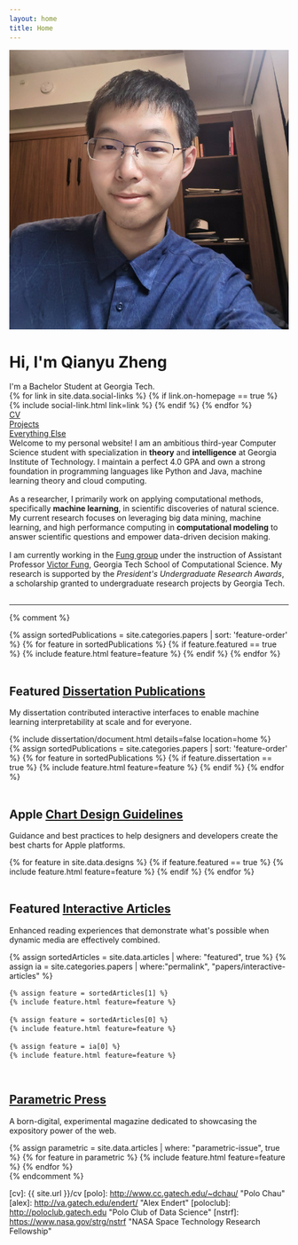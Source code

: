 ```yaml
---
layout: home
title: Home
---
```


<div id="intro-wrapper" class="l-text">
	<div id="intro-title-wrapper">
		<div id="intro-image-wrapper">
			<img id="intro-image" src="/images/portrait.jpg"></div>
		<div id="intro-title-text-wrapper">
			<h1 id="intro-title">Hi, I'm Qianyu Zheng</h1>
			<div id="intro-subtitle">I'm a Bachelor Student at Georgia Tech.</div>
			<div id="intro-title-socials">
				{% for link in site.data.social-links %}
					{% if link.on-homepage == true %}
						{% include social-link.html link=link %}
					{% endif %}
				{% endfor %}
			</div>
		</div>
	</div>
	<!-- <hr class="l-middle home-hr"> -->
	<div id="everything-else" class="l-middle">
		<a href="{{ site.url }}/cv"><div><i class="fa fa-portrait icon icon-right-space"></i>CV</div></a>
		<a href="{{ site.url }}/projects"><div><i class="fa fa-shapes icon icon-right-space"></i>Projects</div></a>
		<a href="{{ site.url }}/everything-else"><div><i class="fa fa-list-ul icon icon-right-space"></i>Everything Else</div></a>
	</div>
	<div>
		Welcome to my personal website! I am an ambitious third-year Computer Science student with specialization in <b>theory</b> and <b>intelligence</b> at Georgia Institute of Technology. I maintain a perfect 4.0 GPA and own a strong foundation in programming languages like Python and Java, machine learning theory and cloud computing.
	</div>
	<div style="height: 1rem"></div>
	<div>
		As a researcher, I primarily work on applying computational methods, specifically <b>machine learning</b>, in scientific discoveries of natural science. My current research focuses on leveraging big data mining, machine learning, and high performance computing in <b>computational modeling</b> to answer scientific questions and empower data-driven decision making.
	</div>
	<div style="height: 1rem"></div>
	<div>
		I am currently working in the <a href="https://www.fung-group.org/"> Fung group</a> under the instruction of Assistant Professor <a href="https://scholar.google.com/citations?user=2QsddMIAAAAJ"> Victor Fung</a>, Georgia Tech School of Computational Science. My research is supported by the <i>President's Undergraduate Research Awards</i>, a scholarship granted to undergraduate research projects by Georgia Tech.
	</div>
	<div style="height: 1rem"></div>
</div>

<hr class="l-middle home-hr">

<!-- <h2 class="feature-title">Featured <a href="/cv/#publications">Research Publications</a></h2> -->

<!-- <p class="feature-text">
	Latest research for fans of human-computer interaction, data visualization, and machine learning.
</p> -->

{% comment %}
<div class="cover-wrapper cover-wrapper-3-col l-page">
	{% assign sortedPublications = site.categories.papers | sort: 'feature-order' %}
	{% for feature in sortedPublications %}
		{% if feature.featured == true %}
			{% include feature.html feature=feature %}
		{% endif %}
	{% endfor %}
</div>

<br>
<h2 class="feature-title">Featured <a href="/dissertation">Dissertation Publications</a></h2>

<p class="feature-text">
	My dissertation contributed interactive interfaces to enable machine learning interpretability at scale and for everyone.
</p>

<div class="cover-wrapper cover-wrapper-1-col l-text">
	{% include dissertation/document.html details=false location=home %}
</div>

<div class="cover-wrapper cover-wrapper-3-col l-page">
	{% assign sortedPublications = site.categories.papers | sort: 'feature-order' %}
	{% for feature in sortedPublications %}
		{% if feature.dissertation == true %}
			{% include feature.html feature=feature %}
		{% endif %}
	{% endfor %}
</div>

<br>
<h2 class="feature-title">Apple <a href="https://developer.apple.com/design/human-interface-guidelines/">Chart Design Guidelines</a></h2>

<p class="feature-text">
	Guidance and best practices to help designers and developers create the best charts for Apple platforms.
</p>

<div class="cover-wrapper cover-wrapper-2-col l-middle">
	{% for feature in site.data.designs %}
		{% if feature.featured == true %}
			{% include feature.html feature=feature %}
		{% endif %}
	{% endfor %}
</div>

<br>
<h2 class="feature-title">Featured <a href="/cv/#interactive-articles">Interactive Articles</a></h2>

<p class="feature-text">
	Enhanced reading experiences that demonstrate what's possible when dynamic media are effectively combined.
 
</p>

<div class="cover-wrapper cover-wrapper-3-col l-page">
	{% assign sortedArticles = site.data.articles | where: "featured", true %}
	{% assign ia = site.categories.papers | where:"permalink", "papers/interactive-articles" %}

	{% assign feature = sortedArticles[1] %}
	{% include feature.html feature=feature %}

	{% assign feature = sortedArticles[0] %}
	{% include feature.html feature=feature %}

	{% assign feature = ia[0] %}
	{% include feature.html feature=feature %}
</div>

<br>
<h2 class="feature-title"><a href="https://parametric.press/about">Parametric Press</a></h2>

<p class="feature-text">
	A born-digital, experimental magazine dedicated to showcasing the expository power of the web.
</p>

<div class="cover-wrapper cover-wrapper-2-col l-middle">
	{% assign parametric = site.data.articles | where: "parametric-issue", true %}
	{% for feature in parametric %}
		{% include feature.html feature=feature %}
	{% endfor %}
</div>
{% endcomment %}



[gt]: http://www.gatech.edu "Georgia Tech"
[cse]: http://cse.gatech.edu "Georgia Tech Computational Science and Engineering"
[coc]: http://www.cc.gatech.edu "Georgia Tech College of Computing"

[cv]: {{ site.url }}/cv
[polo]: http://www.cc.gatech.edu/~dchau/ "Polo Chau"
[alex]: http://va.gatech.edu/endert/ "Alex Endert"
[poloclub]: http://poloclub.gatech.edu "Polo Club of Data Science"
[nstrf]: https://www.nasa.gov/strg/nstrf "NASA Space Technology Research Fellowship"